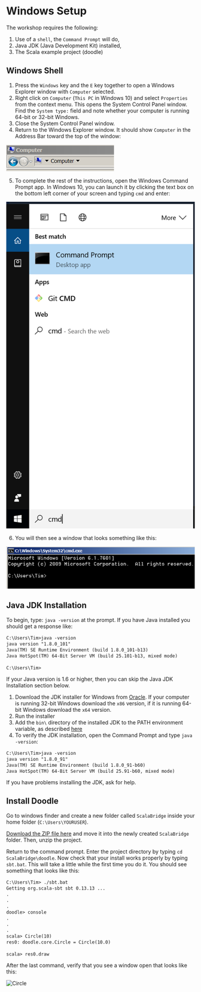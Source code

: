 # Windows Setup
The workshop requires the following:
1. Use of a `shell`, the `Command Prompt` will do,
2. Java JDK (Java Development Kit) installed,
3. The Scala example project (doodle)

## Windows Shell
1. Press the `Windows` key and the `E` key together to open a Windows Explorer window with `Computer` selected.
2. Right click on `Computer` (`This PC` in Windows 10) and select `Properties` from the context menu. This opens the System Control Panel window. Find the `System type:` field and note whether your computer is running 64-bit or 32-bit Windows.
3. Close the System Control Panel window.
4. Return to the Windows Explorer window. It should show `Computer` in the Address Bar toward the top of the window:

![](img/address_bar.PNG "address bar")

5. To complete the rest of the instructions, open the Windows Command Prompt app. In Windows 10, you can launch it by clicking the text box on the bottom left corner of your screen and typing `cmd` and enter:

![](img/open_cmd_prompt.PNG "opening command prompt")

6. You will then see a window that looks something like this:

![](img/command_prompt.PNG "command prompt in home directory")

## Java JDK Installation

To begin, type: `java -version` at the prompt. If you have Java installed you should get a response like:

```
C:\Users\Tim>java -version
java version "1.8.0_101"
Java(TM) SE Runtime Environment (build 1.8.0_101-b13)
Java HotSpot(TM) 64-Bit Server VM (build 25.101-b13, mixed mode)

C:\Users\Tim>
```

If your Java version is 1.6 or higher, then you can skip the Java JDK Installation section below.

1. Download the JDK installer for Windows from [Oracle](http://www.oracle.com/technetwork/java/javase/downloads/index.html). If your computer is running 32-bit Windows download the `x86` version, if it is running 64-bit Windows download the `x64` version.
2. Run the installer
3. Add the `bin\` directory of the installed JDK to the PATH environment variable, as described [here](http://www.java.com/en/download/help/path.xml)
4. To verify the JDK installation, open the Command Prompt and type `java -version`:

```
C:\Users\Tim>java -version
java version "1.8.0_91"
Java(TM) SE Runtime Environment (build 1.8.0_91-b60)
Java HotSpot(TM) 64-Bit Server VM (build 25.91-b60, mixed mode)
```

If you have problems installing the JDK, ask for help.

## Install Doodle

Go to windows finder and create a new folder called `ScalaBridge` inside your home folder (`C:\Users\YOURUSER`).

[Download the ZIP file here](https://github.com/scalabridge/curriculum/raw/master/doodle.zip) and move it into the newly created `ScalaBridge` folder. Then, unzip the project.

Return to the command prompt. Enter the project directory by typing `cd ScalaBridge\doodle`. Now check that your install works properly by typing `sbt.bat`. This will take a little while the first time you do it. You should see something that looks like this:

```
C:\Users\Tim> ./sbt.bat
Getting org.scala-sbt sbt 0.13.13 ...
.
.
.
doodle> console
.
.
.
scala> Circle(10)
res0: doodle.core.Circle = Circle(10.0)

scala> res0.draw
```

After the last command, verify that you see a window open that looks like this:

![Circle](https://github.com/scalabridge/curriculum/blob/master/setup/img/circle.png?raw=true)
